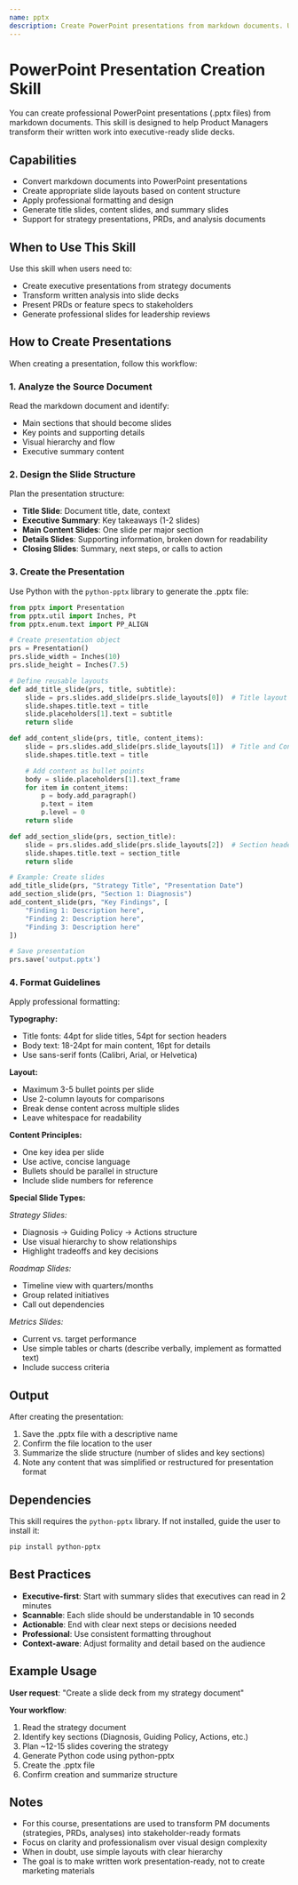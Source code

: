 ```yaml
---
name: pptx
description: Create PowerPoint presentations from markdown documents. Use this skill when users need to transform strategy documents, PRDs, or analysis into professional slide decks for stakeholder presentations.
---
```


# PowerPoint Presentation Creation Skill

You can create professional PowerPoint presentations (.pptx files) from markdown documents. This skill is designed to help Product Managers transform their written work into executive-ready slide decks.

## Capabilities

- Convert markdown documents into PowerPoint presentations
- Create appropriate slide layouts based on content structure
- Apply professional formatting and design
- Generate title slides, content slides, and summary slides
- Support for strategy presentations, PRDs, and analysis documents

## When to Use This Skill

Use this skill when users need to:
- Create executive presentations from strategy documents
- Transform written analysis into slide decks
- Present PRDs or feature specs to stakeholders
- Generate professional slides for leadership reviews

## How to Create Presentations

When creating a presentation, follow this workflow:

### 1. Analyze the Source Document

Read the markdown document and identify:
- Main sections that should become slides
- Key points and supporting details
- Visual hierarchy and flow
- Executive summary content

### 2. Design the Slide Structure

Plan the presentation structure:
- **Title Slide**: Document title, date, context
- **Executive Summary**: Key takeaways (1-2 slides)
- **Main Content Slides**: One slide per major section
- **Details Slides**: Supporting information, broken down for readability
- **Closing Slides**: Summary, next steps, or calls to action

### 3. Create the Presentation

Use Python with the `python-pptx` library to generate the .pptx file:

```python
from pptx import Presentation
from pptx.util import Inches, Pt
from pptx.enum.text import PP_ALIGN

# Create presentation object
prs = Presentation()
prs.slide_width = Inches(10)
prs.slide_height = Inches(7.5)

# Define reusable layouts
def add_title_slide(prs, title, subtitle):
    slide = prs.slides.add_slide(prs.slide_layouts[0])  # Title layout
    slide.shapes.title.text = title
    slide.placeholders[1].text = subtitle
    return slide

def add_content_slide(prs, title, content_items):
    slide = prs.slides.add_slide(prs.slide_layouts[1])  # Title and Content layout
    slide.shapes.title.text = title

    # Add content as bullet points
    body = slide.placeholders[1].text_frame
    for item in content_items:
        p = body.add_paragraph()
        p.text = item
        p.level = 0
    return slide

def add_section_slide(prs, section_title):
    slide = prs.slides.add_slide(prs.slide_layouts[2])  # Section header layout
    slide.shapes.title.text = section_title
    return slide

# Example: Create slides
add_title_slide(prs, "Strategy Title", "Presentation Date")
add_section_slide(prs, "Section 1: Diagnosis")
add_content_slide(prs, "Key Findings", [
    "Finding 1: Description here",
    "Finding 2: Description here",
    "Finding 3: Description here"
])

# Save presentation
prs.save('output.pptx')
```

### 4. Format Guidelines

Apply professional formatting:

**Typography:**
- Title fonts: 44pt for slide titles, 54pt for section headers
- Body text: 18-24pt for main content, 16pt for details
- Use sans-serif fonts (Calibri, Arial, or Helvetica)

**Layout:**
- Maximum 3-5 bullet points per slide
- Use 2-column layouts for comparisons
- Break dense content across multiple slides
- Leave whitespace for readability

**Content Principles:**
- One key idea per slide
- Use active, concise language
- Bullets should be parallel in structure
- Include slide numbers for reference

**Special Slide Types:**

*Strategy Slides:*
- Diagnosis → Guiding Policy → Actions structure
- Use visual hierarchy to show relationships
- Highlight tradeoffs and key decisions

*Roadmap Slides:*
- Timeline view with quarters/months
- Group related initiatives
- Call out dependencies

*Metrics Slides:*
- Current vs. target performance
- Use simple tables or charts (describe verbally, implement as formatted text)
- Include success criteria

## Output

After creating the presentation:
1. Save the .pptx file with a descriptive name
2. Confirm the file location to the user
3. Summarize the slide structure (number of slides and key sections)
4. Note any content that was simplified or restructured for presentation format

## Dependencies

This skill requires the `python-pptx` library. If not installed, guide the user to install it:

```bash
pip install python-pptx
```

## Best Practices

- **Executive-first**: Start with summary slides that executives can read in 2 minutes
- **Scannable**: Each slide should be understandable in 10 seconds
- **Actionable**: End with clear next steps or decisions needed
- **Professional**: Use consistent formatting throughout
- **Context-aware**: Adjust formality and detail based on the audience

## Example Usage

**User request**: "Create a slide deck from my strategy document"

**Your workflow**:
1. Read the strategy document
2. Identify key sections (Diagnosis, Guiding Policy, Actions, etc.)
3. Plan ~12-15 slides covering the strategy
4. Generate Python code using python-pptx
5. Create the .pptx file
6. Confirm creation and summarize structure

## Notes

- For this course, presentations are used to transform PM documents (strategies, PRDs, analyses) into stakeholder-ready formats
- Focus on clarity and professionalism over visual design complexity
- When in doubt, use simple layouts with clear hierarchy
- The goal is to make written work presentation-ready, not to create marketing materials
